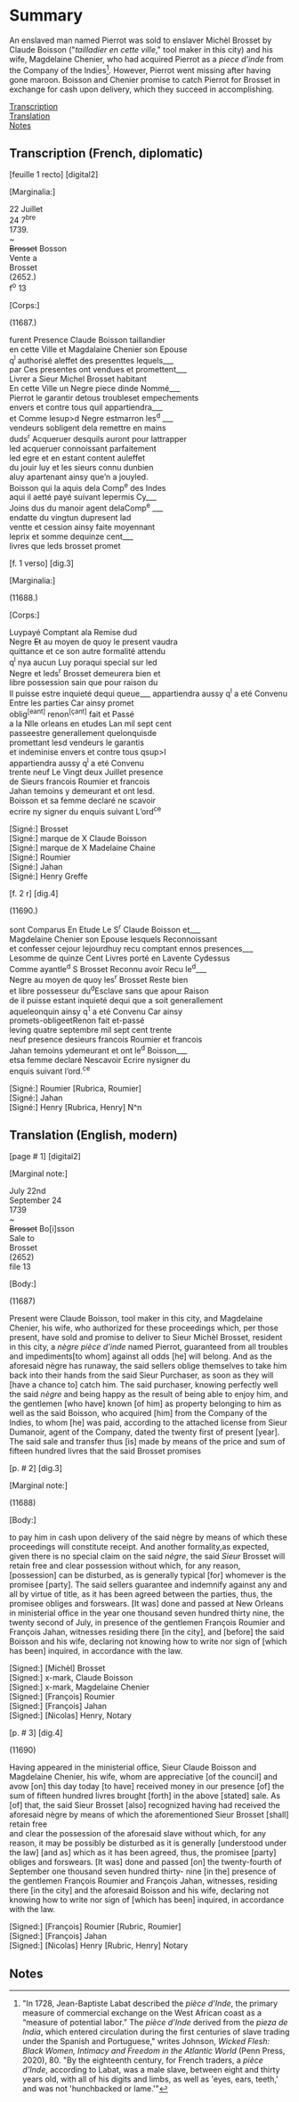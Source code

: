 # Summary   
An enslaved man named Pierrot was sold to enslaver Michèl Brosset by Claude Boisson ("*tailladier en cette ville*," tool maker in this city) and his wife, Magdelaine Chenier, who had acquired Pierrot as a *piece d'inde* from the Company of the Indies[^i]. However, Pierrot went missing after having gone maroon. Boisson and Chenier promise to catch Pierrot for Brosset in exchange for cash upon delivery, which they succeed in accomplishing.   
   
[Transcription](#transcription-(French,-diplomatic))  
[Translation](#translation-(English,-modern))  
[Notes](#notes)  
   
## Transcription (French, diplomatic)  
   
[feuille 1 recto] [digital2]  
  
     
[Marginalia:] 
    
22 Juillet  
24 7<sup>bre</sup>   
1739.  
~  
~~Brosset~~ Bosson  
Vente a  
Brosset  
(2652.)  
f<sup>o</sup>  13 
    
       
[Corps:]      
    
      
(11687.)  
     
furent Presence Claude Boisson taillandier  
en cette Ville et Magdalaine Chenier son Epouse  
q<sup>l</sup>  authorisé aleffet des presenttes lequels___  
par Ces presentes ont vendues et promettent___  
Livrer a Sieur Michel Brosset habitant  
En cette Ville un Negre piece dinde Nommé___  
Pierrot le garantir detous troubleset empechements    
envers et contre tous quil appartiendra___  
et Comme lesup>d</sup>  Negre estmarron les<sup>d</sup> ___  
vendeurs sobligent dela remettre en mains  
duds<sup>r</sup> Acqueruer desquils auront pour lattrapper   
led acqueruer connoissant parfaitement  
led egre et en estant content auleffet  
du jouir luy et les sieurs connu dunbien    
aluy apartenant ainsy que’n a jouyled.   
Boisson qui la aquis dela Comp<sup>e</sup> des Indes    
aqui il aetté payé suivant lepermis Cy___  
Joins dus du manoir agent delaComp<sup>e</sup> ___  
endatte du vingtun dupresent lad  
ventte et cession ainsy faite moyennant   
leprix et somme dequinze cent___  
livres que leds brosset promet  
 

[f. 1 verso] [dig.3]        
    
    
[Marginalia:]   
  
(11688.)  


[Corps:]  
  
Luypayé Comptant ala Remise dud   
Negre ~~Et~~ au moyen de quoy le present vaudra  
quittance et ce son autre formalité attendu  
q<sup>l</sup>  nya aucun Luy poraqui special sur led  
Negre et leds<sup>r</sup>  Brosset demeurera bien et  
libre possession sain que pour raison du  
Il puisse estre inquieté dequi queue___ 
appartiendra aussy q<sup>l</sup>  a eté Convenu    
Entre les parties Car ainsy promet  
oblig<sup>[eant]</sup> renon<sup>[çant]</sup> fait et Passé   
a la Nlle orleans en etudes Lan mil sept cent  
passeestre generallement quelonquisde  
promettant lesd vendeurs le garantis  
et indeminise envers et contre tous qsup>l</sup>  
appartiendra aussy q<sup>l</sup>  a eté Convenu     
trente neuf Le Vingt deux Juillet presence  
de Sieurs francois Roumier et francois  
Jahan temoins y demeurant et ont lesd.     
Boisson et sa femme declaré ne scavoir  
ecrire ny signer du enquis suivant L’ord<sup>ce</sup>  
    
[Signé:] Brosset  
[Signé:] marque de X Claude Boisson  
[Signé:] marque de X Madelaine Chaine  
[Signé:] Roumier  
[Signé:] Jahan  
[Signé:] Henry Greffe  
  
  
[f. 2 r] [dig.4] 
     
       
 (11690.)    
   
sont Comparus En Etude Le S<sup>r</sup> Claude Boisson et___  
Magdelaine Chenier son Epouse lesquels Reconnoissant  
et confesser cejour lejourdhuy recu comptant ennos presences___    
Lesomme de quinze Cent Livres porté en Lavente Cydessus  
Comme ayantle<sup>d</sup> S Brosset Reconnu avoir Recu le<sup>d</sup>___  
Negre au moyen de quoy les<sup>r</sup> Brosset Reste bien  
et libre possesseur du<sup>d</sup>Esclave sans que apour Raison  
de il puisse estant inquieté dequi que a soit generallement  
aqueleonquin ainsy q<sup>1</sup> a eté Convenu Car ainsy  
promets-obligeetRenon fait et-passé  
leving quatre septembre mil sept cent trente  
neuf presence desieurs francois Roumier et francois  
Jahan temoins ydemeurant et ont le<sup>d</sup> Boisson___  
etsa femme declaré Nescavoir Ecrire nysigner du  
enquis suivant l’ord.<sup>ce</sup>  
    
[Signé:] Roumier [Rubrica, Roumier]  
[Signé:] Jahan  
[Signé:] Henry [Rubrica, Henry] N^n  
  
  
## Translation (English, modern)    
      
[page # 1] [digital2]  
    
     
[Marginal note:] 
  
July 22nd  
September 24  
1739  
~  
~~Brosset~~  Bo[i]sson  
Sale to   
Brosset  
(2652)  
file 13      
       
       
[Body:]    
         
(11687)    
  
Present were Claude Boisson, tool maker in this city, and Magdelaine Chenier, his wife, who authorized for these proceedings which, per those present, have sold and promise to deliver to Sieur Michèl Brosset, resident in this city, a *nègre pièce d’inde* named Pierrot, guaranteed from all troubles and impediments[to whom] against all odds [he] will belong. And as the aforesaid nègre has runaway, the said sellers oblige themselves to take him back into their hands from the said Sieur Purchaser, as soon as they will [have a chance to] catch him. The said purchaser, knowing perfectly well the said *nègre* and being happy as the result of being able to enjoy him, and the gentlemen [who have] known [of him] as property belonging to him as well as the said Boisson, who acquired [him] from the Company of the Indies, to whom [he] was paid, according to the attached license from Sieur Dumanoir, agent of the Company, dated the twenty first of present [year]. The said sale and transfer thus [is] made by means of the price and sum of fifteen hundred livres that the said Brosset promises  
  
  
[p. # 2] [dig.3]  
  
  
[Marginal note:] 
  
(11688)  
  
  
[Body:]  
  
to pay him in cash upon delivery of the said nègre by means of which these proceedings will constitute receipt. And another formality,as expected, given there is no special claim on the said *nègre*, the said *Sieur* Brosset will retain free and clear possession without which, for any reason, [possession] can be disturbed, as is generally typical [for] whomever is the promisee [party]. The said sellers guarantee and indemnify against any and all       by virtue of title, as it has been agreed between the parties, thus, the promisee obliges and forswears. [It was] done and passed at New Orleans in ministerial office in the year one thousand seven hundred thirty nine, the twenty second of July, in presence of the gentlemen François Roumier and François Jahan, witnesses residing there [in the city], and [before] the said Boisson and his wife, declaring not knowing how to write nor sign of [which has been] inquired, in accordance with the law.  
  
[Signed:] [Michèl] Brosset  
[Signed:] x-mark, Claude Boisson  
[Signed:] x-mark, Magdelaine Chenier  
[Signed:] [François] Roumier  
[Signed:] [François] Jahan  
[Signed:] [Nicolas] Henry, Notary  
  

[p. # 3] [dig.4]  

      
 (11690)  
   
Having appeared in the ministerial office, Sieur Claude Boisson and Magdelaine Chenier, his wife, whom are appreciative [of the council] and avow [on] this day today [to have] received money in our presence [of] the sum of fifteen hundred livres brought [forth] in the above [stated] sale. As [of] that, the said Sieur Brosset [also] recognized having had received the aforesaid nègre by means of which the aforementioned Sieur Brosset [shall] retain free  
and clear the possession of the aforesaid slave without which, for any reason, it may be possibly be disturbed as it is generally [understood under the law] [and as] which as it has been agreed, thus, the promisee [party] obliges and forswears. [It was] done and passed [on] the twenty-fourth of September one thousand seven hundred thirty- nine [in the] presence of the gentlemen François Roumier and François Jahan, witnesses, residing there [in the city] and the aforesaid Boisson and his wife, declaring not knowing how to write nor sign of [which has been] inquired, in accordance with the law.   
    
[Signed:] [François] Roumier [Rubric, Roumier]  
[Signed:] [François] Jahan  
[Signed:] [Nicolas] Henry [Rubric, Henry] Notary  

## Notes  
[^i]: "In 1728, Jean-Baptiste Labat described the *pièce d’Inde*, the primary measure of commercial exchange on the West African coast as a “measure of potential labor.” The *pièce d’Inde* derived from the *pieza de India*, which entered circulation during the first centuries of slave trading under the Spanish and Portuguese," writes Johnson, *Wicked Flesh: Black Women, Intimacy and Freedom in the Atlantic World* (Penn Press, 2020), 80. "By the eighteenth century, for French traders, a *pièce d’Inde*, according to Labat, was a male slave, between eight and thirty years old, with all of his digits and limbs, as well as 'eyes, ears, teeth,' and was not 'hunchbacked or lame.'"
